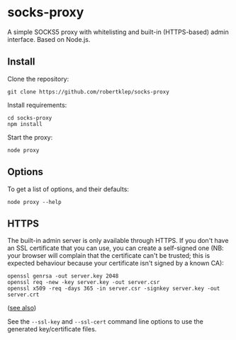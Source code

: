# socks-proxy

A simple SOCKS5 proxy with whitelisting and built-in (HTTPS-based) admin interface. Based on Node.js.

## Install

Clone the repository:
```
git clone https://github.com/robertklep/socks-proxy
```

Install requirements:
```
cd socks-proxy
npm install
```

Start the proxy:
```
node proxy
```

## Options
To get a list of options, and their defaults:
```
node proxy --help
```

## HTTPS

The built-in admin server is only available through HTTPS. If you don't
have an SSL certificate that you can use, you can create a self-signed one
(NB: your browser will complain that the certificate can't be trusted; this
is expected behaviour because your certificate isn't signed by a known CA):
```
openssl genrsa -out server.key 2048
openssl req -new -key server.key -out server.csr
openssl x509 -req -days 365 -in server.csr -signkey server.key -out server.crt
```
([see also](http://nodejs.org/api/tls.html#tls_tls_ssl))

See the `--ssl-key` and `--ssl-cert` command line options to use the
generated key/certificate files.
